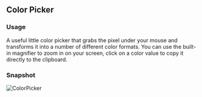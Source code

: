 ## Color Picker

### Usage

A useful little color picker that grabs the pixel under your mouse and transforms it into a number of different color formats. You can use the built-in magnifier to zoom in on your screen, click on a color value to copy it directly to the clipboard.

### Snapshot

![ColorPicker](https://raw.githubusercontent.com/wiki/jiangxincode/ApkToolBoxGUI/ColorPicker_01.png)
